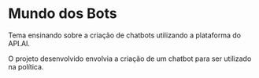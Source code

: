 # Mundo dos Bots

Tema ensinando sobre a criação de chatbots utilizando a plataforma do API.AI.

O projeto desenvolvido envolvia a criação de um chatbot para ser utilizado na política.